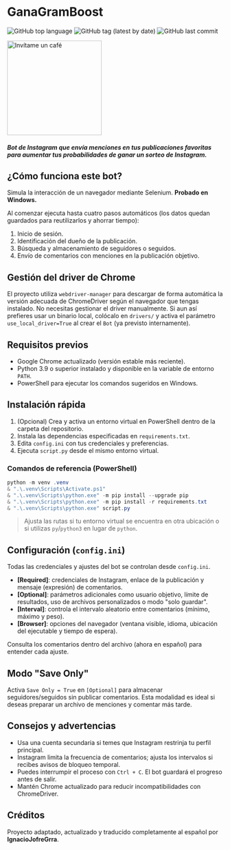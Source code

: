 # GanaGramBoost

![GitHub top language](https://img.shields.io/github/languages/top/IgnacioJofreGrra/GanaGramBoost?style=for-the-badge)
![GitHub tag (latest by date)](https://img.shields.io/github/v/tag/IgnacioJofreGrra/GanaGramBoost?style=for-the-badge)
![GitHub last commit](https://img.shields.io/github/last-commit/IgnacioJofreGrra/GanaGramBoost?style=for-the-badge)

<p>
	<a href="https://www.buymeacoffee.com/IgnacioJofreGrra" target="_blank" rel="noopener noreferrer">
		<img src="https://media.giphy.com/media/7kZE0z52Sd9zSESzDA/giphy.gif" alt="Invítame un café" width="220">
	</a>
</p>

##### Bot de Instagram que envía menciones en tus publicaciones favoritas para **aumentar tus probabilidades de ganar un sorteo de Instagram**.

## ¿Cómo funciona este bot?
Simula la interacción de un navegador mediante Selenium. **Probado en Windows.**

Al comenzar ejecuta hasta cuatro pasos automáticos (los datos quedan guardados para reutilizarlos y ahorrar tiempo):

1. Inicio de sesión.
2. Identificación del dueño de la publicación.
3. Búsqueda y almacenamiento de seguidores o seguidos.
4. Envío de comentarios con menciones en la publicación objetivo.

## Gestión del driver de Chrome
El proyecto utiliza `webdriver-manager` para descargar de forma automática la versión adecuada de ChromeDriver según el navegador que tengas instalado. No necesitas gestionar el driver manualmente. Si aun así prefieres usar un binario local, colócalo en `drivers/` y activa el parámetro `use_local_driver=True` al crear el `Bot` (ya previsto internamente).

## Requisitos previos
- Google Chrome actualizado (versión estable más reciente).
- Python 3.9 o superior instalado y disponible en la variable de entorno `PATH`.
- PowerShell para ejecutar los comandos sugeridos en Windows.

## Instalación rápida
1. (Opcional) Crea y activa un entorno virtual en PowerShell dentro de la carpeta del repositorio.
2. Instala las dependencias especificadas en `requirements.txt`.
3. Edita `config.ini` con tus credenciales y preferencias.
4. Ejecuta `script.py` desde el mismo entorno virtual.

### Comandos de referencia (PowerShell)
```powershell
python -m venv .venv
& ".\.venv\Scripts\Activate.ps1"
& ".\.venv\Scripts\python.exe" -m pip install --upgrade pip
& ".\.venv\Scripts\python.exe" -m pip install -r requirements.txt
& ".\.venv\Scripts\python.exe" script.py
```

> Ajusta las rutas si tu entorno virtual se encuentra en otra ubicación o si utilizas `py`/`python3` en lugar de `python`.

## Configuración (`config.ini`)
Todas las credenciales y ajustes del bot se controlan desde `config.ini`.

- **[Required]**: credenciales de Instagram, enlace de la publicación y mensaje (expresión) de comentarios.
- **[Optional]**: parámetros adicionales como usuario objetivo, límite de resultados, uso de archivos personalizados o modo "solo guardar".
- **[Interval]**: controla el intervalo aleatorio entre comentarios (mínimo, máximo y peso).
- **[Browser]**: opciones del navegador (ventana visible, idioma, ubicación del ejecutable y tiempo de espera).

Consulta los comentarios dentro del archivo (ahora en español) para entender cada ajuste.

## Modo "Save Only"
Activa `Save Only = True` en `[Optional]` para almacenar seguidores/seguidos sin publicar comentarios. Esta modalidad es ideal si deseas preparar un archivo de menciones y comentar más tarde.

## Consejos y advertencias
- Usa una cuenta secundaria si temes que Instagram restrinja tu perfil principal.
- Instagram limita la frecuencia de comentarios; ajusta los intervalos si recibes avisos de bloqueo temporal.
- Puedes interrumpir el proceso con `Ctrl + C`. El bot guardará el progreso antes de salir.
- Mantén Chrome actualizado para reducir incompatibilidades con ChromeDriver.

## Créditos
Proyecto adaptado, actualizado y traducido completamente al español por **IgnacioJofreGrra**.

